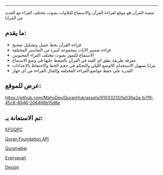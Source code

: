 ---

منصة القرآن هو موقع لقراءة القرآن والاستماع للتلاوات بصوت مختلف القراء مع العديد من المزايا

## ما يقدم:

- قراءة القرآن بخط جميل وتشكيل صحيح.
- قراءة تفسير الآيات بمجموعة كبيرة من التفاسير المختلفة
- الاستماع للسور بصوت مختلف القراء المحبوبين
- معرفة طريقة نطق اي كلمة في القرآن بالضغط عليها في وضع الاستماع
- مزايا تسهيل الاستخدام كالوضع الليلي والتحكم في حجم الخط والاحتفاظ بالاعدادات
- القدرة على حفظ مواضع القراءة المختلفة وإكمال القراءة من أي جهاز

## عرض للموقع:




https://github.com/MahoDev/QuranHub/assets/91033213/fa036a2a-b7f9-45c8-8946-206466b15d8e







## تم الاستعانة بـ:

[KFGQPC](https://qurancomplex.gov.sa/techquran/dev/)

[Quran Foundation API](https://api-docs.quran.com/docs/quran.com_versioned/info)

[Quranwbw](https://quranwbw.com/)

[Everyayah](https://everyayah.com/)

[Design](https://dribbble.com/shots/22213665-Quran-Reading-Website)
